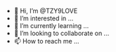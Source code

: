 - 👋 Hi, I’m @TZY9LOVE
- 👀 I’m interested in ...
- 🌱 I’m currently learning ...
- 💞️ I’m looking to collaborate on ...
- 📫 How to reach me ...

<!---
TZY9LOVE/TZY9LOVE is a ✨ special ✨ repository because its `README.md` (this file) appears on your GitHub profile.
You can click the Preview link to take a look at your changes.
--->
